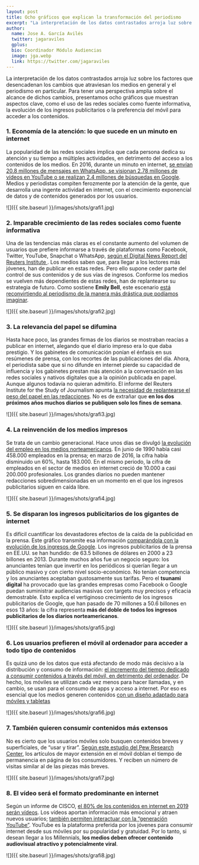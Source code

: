 ```yaml
---
layout: post
title: Ocho gráficos que explican la transformación del periodismo
excerpt: "La interpretación de los datos contrastados arroja luz sobre los factores que desencadenan los cambios que atraviesan los medios en general y el periodismo en particular.  Para tener una perspectiva amplia sobre el alcance de dichos cambios, presentamos ocho gráficos que muestran aspectos clave, como el uso de las redes sociales como fuente informativa, la evolución de los ingresos publicitarios o la preferencia del móvil para acceder a los contenidos."
author:
  name: Jose A. García Avilés
  twitter: jagaraviles
  gplus:  
  bio: Coordinador Módulo Audiencias
  image: jga.webp
  link: https://twitter.com/jagaraviles
---
```

La interpretación de los datos contrastados arroja luz sobre los factores que desencadenan los cambios que atraviesan los medios en general y el periodismo en particular.  Para tener una perspectiva amplia sobre el alcance de dichos cambios, presentamos ocho gráficos que muestran aspectos clave, como el uso de las redes sociales como fuente informativa, la evolución de los ingresos publicitarios o la preferencia del móvil para acceder a los contenidos. 

### 1.	Economía de la atención: lo que sucede en un minuto en internet

La popularidad de las redes sociales implica que cada persona dedica su atención y su tiempo a múltiples actividades, en detrimento del acceso a los contenidos de los medios. En 2016, durante un minuto en internet, [se envían 20.8 millones de mensajes en WhatsApp, se visionan 2.78 millones de vídeos en YouTube o se realizan 2.4 millones de búsquedas en Google](http://www.excelacom.com/resources/blog/2016-update-what-happens-in-one-internet-minute). Medios y periodistas compiten ferozmente por la atención de la gente, que desarrolla una ingente actividad en internet, con el crecimiento exponencial de datos y de contenidos generados por los usuarios.

![]({{ site.baseurl }}/images/shots/grafi1.jpg)

### 2. Imparable crecimiento de las redes sociales como fuente informativa

Una de las tendencias más claras es el constante aumento del volumen de usuarios que prefiere informarse a través de plataformas como Facebook, Twitter, YouTube, Snapchat o WhatsApp, [según el Digital News Report del Reuters Institute ](http://www.digitalnewsreport.org/survey/2015/sources-of-news-2015/) . Los medios saben que, para llegar a los lectores más jóvenes, han de publicar en estas redes. Pero ello supone ceder parte del control de sus contenidos y de sus vías de ingresos. Conforme los medios se vuelven más dependientes de estas redes, han de replantearse su estrategia de futuro. Como sostiene **Emily Bell**, este escenario [está reconvirtiendo al periodismo de la manera más drástica que podíamos imaginar](http://www.digitalnewsreport.org/essays/2015/the-rise-of-mobile-and-social-news/ ).

![]({{ site.baseurl }}/images/shots/grafi2.jpg)
 
### 3.	La relevancia del papel se difumina

Hasta hace poco, las grandes firmas de los diarios se mostraban reacias a publicar en internet, alegando que el diario impreso era lo que daba prestigio. Y los gabinetes de comunicación ponían el énfasis en sus resúmenes de prensa, con los recortes de las publicaciones del día.  Ahora, el periodista sabe que si no difunde en internet pierde su capacidad de influencia y los gabinetes prestan más atención a la conversación en las redes sociales y nativos digitales que a la opinión publicada en papel. Aunque algunos todavía no quieran admitirlo. El informe del Reuters Institute for the Study of Journalism apunta [la necesidad de replantearse el peso del papel en las redacciones](http://www.digitalnewsreport.org/survey/2015/executive-summary-and-key-findings-2015/). No es de extrañar que **en los dos próximos años muchos diarios se publiquen solo los fines de semana**.
 
![]({{ site.baseurl }}/images/shots/grafi3.jpg)

### 4.	La reinvención de los medios impresos

Se trata de un cambio generacional. Hace unos días se divulgó [la evolución del empleo en los medios norteamericanos](http://uk.businessinsider.com/internet-publishing-vs-newspaper-employment-2016-6). En junio de 1990 había casi 458.000 empleados en la prensa; en marzo de 2016, la cifra había disminuido un 60%, hasta 183.000. En el mismo periodo, la cifra de empleados en el sector de medios en internet  creció de 10.000 a casi 200.000 profesionales. Los grandes diarios no pueden mantener redacciones sobredimensionadas en un momento en el que los ingresos publicitarios siguen en caída libre.
 
![]({{ site.baseurl }}/images/shots/grafi4.jpg)

### 5. Se disparan los ingresos publicitarios de los gigantes de internet

Es difícil cuantificar los devastadores efectos de la caída de la publicidad en la prensa. Este gráfico transmite esa información [comparándola con la evolución de los ingresos de Google](http://www.brookings.edu/research/essays/2014/bad-news). Los ingresos publicitarios de la prensa en EE.UU. se han hundido: de 63.5 billones de dólares en 2000 a 23 billones en 2013. Durante muchos años fue un negocio seguro: los anunciantes tenían que invertir en los periódicos si querían llegar a un público masivo y con cierto nivel socio-económico. No tenían competencia y los anunciantes aceptaban gustosamente sus tarifas. Pero el **tsunami digital** ha provocado que las grandes empresas como Facebook o Google puedan suministrar audiencias masivas con targets muy precisos y eficacia demostrable. Esto explica el vertiginoso crecimiento de los ingresos publicitarios de Google, que han pasado de 70 millones a 50.6 billones en esos 13 años: la cifra representa **más del doble de todos los ingresos publicitarios de los diarios norteamericanos**.
 
![]({{ site.baseurl }}/images/shots/grafi5.jpg)

### 6.	Los usuarios prefieren el móvil al ordenador para acceder a todo tipo de contenidos

Es quizá uno de los datos que está afectando de modo más decisivo a la distribución y consumo de información: [el incremento del tiempo dedicado a consumir contenidos a través del móvil, en detrimento del ordenador](http://www.smartinsights.com/mobile-marketing/mobile-marketing-analytics/mobile-marketing-statistics/). De hecho, los móviles se utilizan cada vez menos para hacer llamadas, y en cambio, se usan para el consumo de apps y acceso a internet. Por eso es esencial que los medios generen contenidos [con un diseño adaptado para móviles y tabletas](http://mip.umh.es/blog/2016/04/28/mobile-first-jornadas-innnovacion-periodismo/)

![]({{ site.baseurl }}/images/shots/grafi6.jpg)

 
### 7.	También quieren consumir contenidos más extensos

No es cierto que los usuarios móviles solo busquen contenidos breves y superficiales, de “usar y tirar”. [Según este estudio del Pew Research Center](http://www.journalism.org/2016/05/05/long-form-reading-shows-signs-of-life-in-our-mobile-news-world/), los artículos de mayor extensión en el móvil doblan el tiempo de permanencia  en página de los consumidores. Y reciben un número de visitas similar al de las piezas más breves.
 
![]({{ site.baseurl }}/images/shots/grafi7.jpg)

### 8.	El vídeo será el formato predominante en internet

Según un informe de CISCO, [el 80% de los contenidos en internet en 2019 serán vídeos](http://blogs.cisco.com/sp/2015-cisco-vni-complete-forecast-update-key-trends-include-mobility-m2m-and-multimedia-content).  Los vídeos aportan información más emocional y atraen nuevos usuarios; [también permiten interactuar con la “generación YouTube”](http://mip.umh.es/blog/2016/05/22/consumo-video-online/). YouTube es la plataforma preferida por los jóvenes para consumir internet desde sus móviles por su popularidad y gratuidad. Por lo tanto, si desean llegar a los Millennials, **los medios deben ofrecer contenido audiovisual  atractivo y potencialmente viral**.
 
 ![]({{ site.baseurl }}/images/shots/grafi8.jpg)

